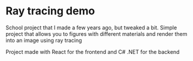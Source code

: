 # Ray tracing demo

School project that I made a few years ago, but tweaked a bit.
Simple project that allows you to figures with different materials and render them into an image using ray tracing

Project made with React for the frontend and C# .NET for the backend


